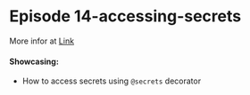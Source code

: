 # Episode 14-accessing-secrets

More infor at [Link](https://docs.metaflow.org/scaling/secrets)

#### Showcasing:
- How to access secrets using `@secrets` decorator